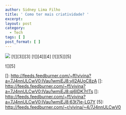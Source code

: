 ```yaml
---
author: Sidney Lima Filho
title: ' Como ter mais criatividade? '
excerpt:
layout: post
category:
  - Tech
tags: [ ]
post_format: [ ]
---
```

![][1] [![][3]</img>][3] [![][4]</img>][4] [![][5]</img>][5] 

![][5]

 [1]: http://www.criatividadeaplicada.dreamhosters.com/wp-content/uploads/2007/04/cavando-buraco.jpg
 []: http://feeds.feedburner.com/~ff/vivina?a=7J4nnULCwV0:IVau1wmjEJ8:yIl2AUoC8zA
 []: http://feeds.feedburner.com/~ff/vivina?a=7J4nnULCwV0:IVau1wmjEJ8:qj6IDK7rITs
 []: http://feeds.feedburner.com/~ff/vivina?a=7J4nnULCwV0:IVau1wmjEJ8:63t7Ie-LG7Y
 [5]: http://feeds.feedburner.com/~r/vivina/~4/7J4nnULCwV0